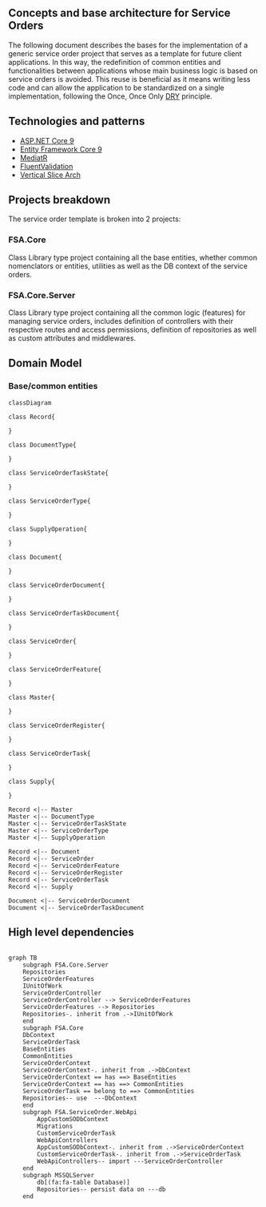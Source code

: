 ## Concepts and base architecture for Service Orders

The following document describes the bases for the implementation of a generic service order project that serves as a template for future client applications. In this way, the redefinition of common entities and functionalities between applications whose main business logic is based on service orders is avoided. This reuse is beneficial as it means writing less code and can allow the application to be standardized on a single implementation, following the Once, Once Only [DRY](https://en.wikipedia.org/wiki/Don%27t_repeat_yourself) principle.

## Technologies and patterns

* [ASP.NET Core 9](https://docs.microsoft.com/en-us/aspnet/core/introduction-to-aspnet-core)
* [Entity Framework Core 9](https://docs.microsoft.com/en-us/ef/core/)
* [MediatR](https://github.com/jbogard/MediatR)
* [FluentValidation](https://fluentvalidation.net/)
* [Vertical Slice Arch](https://learn.microsoft.com/en-us/archive/msdn-magazine/2016/september/asp-net-core-feature-slices-for-asp-net-core-mvc)

## Projects breakdown

The service order template is broken into 2 projects:

### FSA.Core

Class Library type project containing all the base entities, whether common nomenclators or entities, utilities as well as the DB context of the service orders.

### FSA.Core.Server

Class Library type project containing all the common logic (features) for managing service orders, includes definition of controllers with their respective routes and access permissions, definition of repositories as well as custom attributes and middlewares.

## Domain Model
### Base/common entities

```mermaid
classDiagram

class Record{
    
}

class DocumentType{
    
}

class ServiceOrderTaskState{
    
}

class ServiceOrderType{
    
}

class SupplyOperation{
    
}

class Document{
    
}

class ServiceOrderDocument{
    
}

class ServiceOrderTaskDocument{
    
}

class ServiceOrder{
    
}

class ServiceOrderFeature{
    
}

class Master{
    
}

class ServiceOrderRegister{
    
}

class ServiceOrderTask{
    
}

class Supply{
     
}

Record <|-- Master
Master <|-- DocumentType
Master <|-- ServiceOrderTaskState
Master <|-- ServiceOrderType
Master <|-- SupplyOperation

Record <|-- Document
Record <|-- ServiceOrder
Record <|-- ServiceOrderFeature
Record <|-- ServiceOrderRegister
Record <|-- ServiceOrderTask
Record <|-- Supply

Document <|-- ServiceOrderDocument
Document <|-- ServiceOrderTaskDocument

```

## High level dependencies

```mermaid

graph TB
    subgraph FSA.Core.Server
    Repositories
    ServiceOrderFeatures
    IUnitOfWork
    ServiceOrderController
    ServiceOrderController --> ServiceOrderFeatures
    ServiceOrderFeatures --> Repositories
    Repositories-. inherit from .->IUnitOfWork
    end
    subgraph FSA.Core
    DbContext
    ServiceOrderTask
    BaseEntities
    CommonEntities
    ServiceOrderContext
    ServiceOrderContext-. inherit from .->DbContext
    ServiceOrderContext == has ==> BaseEntities
    ServiceOrderContext == has ==> CommonEntities
    ServiceOrderTask == belong to ==> CommonEntities
    Repositories-- use  ---DbContext
    end
    subgraph FSA.ServiceOrder.WebApi
        AppCustomSODbContext
        Migrations
        CustomServiceOrderTask
        WebApiControllers
        AppCustomSODbContext-. inherit from .->ServiceOrderContext
        CustomServiceOrderTask-. inherit from .->ServiceOrderTask
        WebApiControllers-- import ---ServiceOrderController
    end
    subgraph MSSQLServer
        db[(fa:fa-table Database)]
        Repositories-- persist data on ---db
    end

```